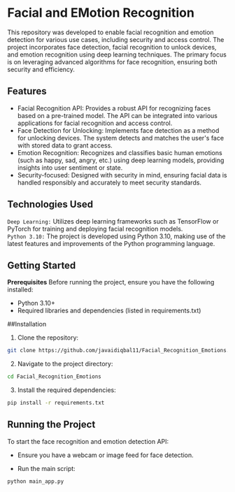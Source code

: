 # Facial and EMotion Recognition
This repository was developed to enable facial recognition and emotion detection for various use cases, including security and access control. The project incorporates face detection, facial recognition to unlock devices, and emotion recognition using deep learning techniques. The primary focus is on leveraging advanced algorithms for face recognition, ensuring both security and efficiency.

## Features
- Facial Recognition API: Provides a robust API for recognizing faces based on a pre-trained model. The API can be integrated into various applications for facial recognition and access control. <br>
- Face Detection for Unlocking: Implements face detection as a method for unlocking devices. The system detects and matches the user's face with stored data to grant access. <br>
- Emotion Recognition: Recognizes and classifies basic human emotions (such as happy, sad, angry, etc.) using deep learning models, providing insights into user sentiment or state. <br>
- Security-focused: Designed with security in mind, ensuring facial data is handled responsibly and accurately to meet security standards. <br>
 
## Technologies Used
`Deep Learning:` Utilizes deep learning frameworks such as TensorFlow or PyTorch for training and deploying facial recognition models. <br>
`Python 3.10:` The project is developed using Python 3.10, making use of the latest features and improvements of the Python programming language.

## Getting Started
**Prerequisites**
Before running the project, ensure you have the following installed:

- Python 3.10+
- Required libraries and dependencies (listed in requirements.txt)

##Installation
1. Clone the repository:
```bash
git clone https://github.com/javaidiqbal11/Facial_Recognition_Emotions.git
```

2. Navigate to the project directory:
```bash
cd Facial_Recognition_Emotions
```

3. Install the required dependencies:
```bash
pip install -r requirements.txt
```

## Running the Project
To start the face recognition and emotion detection API:

- Ensure you have a webcam or image feed for face detection.

- Run the main script:

```bash
python main_app.py
```
